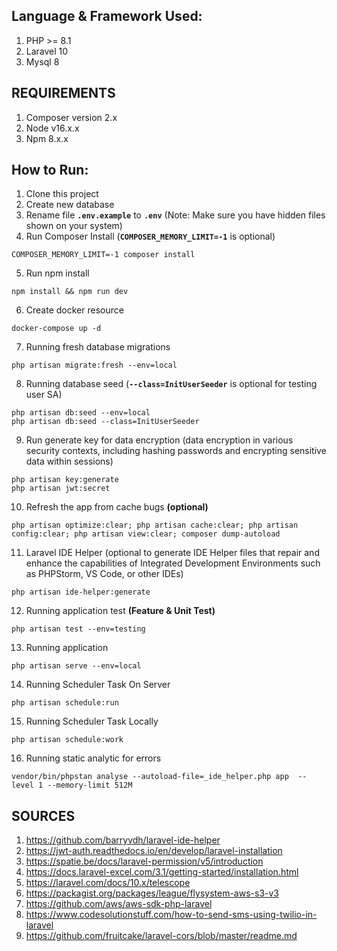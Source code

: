## Language & Framework Used:
1. PHP >= 8.1
1. Laravel 10
2. Mysql 8

## REQUIREMENTS
1. Composer version 2.x
1. Node v16.x.x 
2. Npm 8.x.x 

## How to Run:
1. Clone this project
2. Create new database 
3. Rename file **`.env.example`** to **`.env`** (Note: Make sure you have hidden files shown on your system) 
4. Run Composer Install (**`COMPOSER_MEMORY_LIMIT=-1`** is optional)
```
COMPOSER_MEMORY_LIMIT=-1 composer install
```
5. Run npm install 
```
npm install && npm run dev
```
6. Create docker resource
```
docker-compose up -d
```
7. Running fresh database migrations
```
php artisan migrate:fresh --env=local
```
8. Running database seed (**`--class=InitUserSeeder`** is optional for testing user SA)
```
php artisan db:seed --env=local
php artisan db:seed --class=InitUserSeeder 
```
9. Run generate key for data encryption (data encryption in various security contexts, including hashing passwords and encrypting sensitive data within sessions)
```
php artisan key:generate
php artisan jwt:secret 
```
10. Refresh the app from cache bugs **(optional)**
```
php artisan optimize:clear; php artisan cache:clear; php artisan config:clear; php artisan view:clear; composer dump-autoload 
```
11. Laravel IDE Helper (optional to generate IDE Helper files that repair and enhance the capabilities of Integrated Development Environments such as PHPStorm, VS Code, or other IDEs)
```
php artisan ide-helper:generate 
```
12. Running application test **(Feature & Unit Test)**
```
php artisan test --env=testing
```
13. Running application
```
php artisan serve --env=local
```
14. Running Scheduler Task On Server
```
php artisan schedule:run
```
15. Running Scheduler Task Locally
```
php artisan schedule:work
```
16.  Running static analytic for errors
```
vendor/bin/phpstan analyse --autoload-file=_ide_helper.php app  --level 1 --memory-limit 512M
```

## SOURCES

1. https://github.com/barryvdh/laravel-ide-helper 
2. https://jwt-auth.readthedocs.io/en/develop/laravel-installation 
3. https://spatie.be/docs/laravel-permission/v5/introduction 
4. https://docs.laravel-excel.com/3.1/getting-started/installation.html 
5. https://laravel.com/docs/10.x/telescope 
6. https://packagist.org/packages/league/flysystem-aws-s3-v3 
7. https://github.com/aws/aws-sdk-php-laravel 
8. https://www.codesolutionstuff.com/how-to-send-sms-using-twilio-in-laravel 
9.  https://github.com/fruitcake/laravel-cors/blob/master/readme.md
